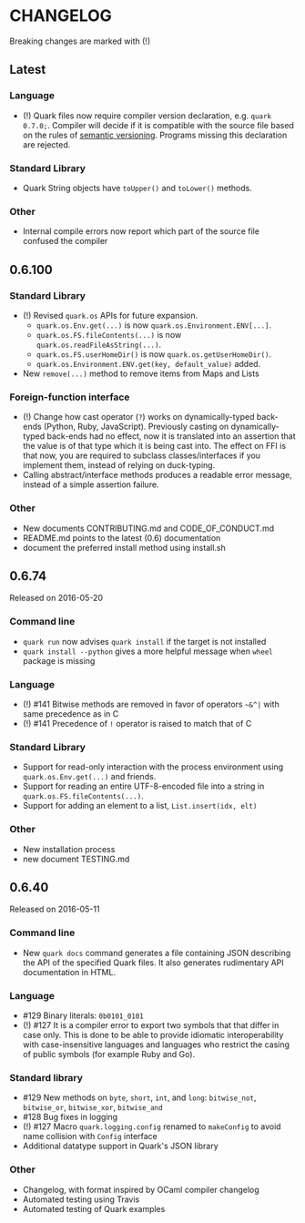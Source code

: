 CHANGELOG
=========

Breaking changes are marked with (!)

Latest
------

### Language

* (!) Quark files now require compiler version declaration, e.g.
  `quark 0.7.0;`. Compiler will decide if it is compatible with the source
  file based on the rules of [semantic versioning](http://semver.org).
  Programs missing this declaration are rejected.

### Standard Library

* Quark String objects have `toUpper()` and `toLower()` methods.


### Other

* Internal compile errors now report which part of the source file
  confused the compiler

0.6.100
-------

### Standard Library

* (!) Revised `quark.os` APIs for future expansion.
  * `quark.os.Env.get(...)` is now `quark.os.Environment.ENV[...]`.
  * `quark.os.FS.fileContents(...)` is now `quark.os.readFileAsString(...)`.
  * `quark.os.FS.userHomeDir()` is now `quark.os.getUserHomeDir()`.
  * `quark.os.Environment.ENV.get(key, default_value)` added.
* New `remove(...)` method to remove items from Maps and Lists

### Foreign-function interface

* (!) Change how cast operator (`?`) works on dynamically-typed back-ends
  (Python, Ruby, JavaScript). Previously casting on dynamically-typed back-ends
  had no effect, now it is translated into an assertion that the value is
  of that type which it is being cast into. The effect on FFI is that now,
  you are required to subclass classes/interfaces if you implement them,
  instead of relying on duck-typing.
* Calling abstract/interface methods produces a readable error message,
  instead of a simple assertion failure.

### Other

* New documents CONTRIBUTING.md and CODE_OF_CONDUCT.md
* README.md points to the latest (0.6) documentation
* document the preferred install method using install.sh

0.6.74
------

Released on 2016-05-20

### Command line

* `quark run` now advises `quark install` if the target is not installed
* `quark install --python` gives a more helpful message when `wheel`
  package is missing

### Language

* (!) #141 Bitwise methods are removed in favor of operators `~&^|` with same
  precedence as in C
* (!) #141 Precedence of `!` operator is raised to match that of C

### Standard Library

* Support for read-only interaction with the process environment using
  `quark.os.Env.get(...)` and friends.
* Support for reading an entire UTF-8-encoded file into a string in
  `quark.os.FS.fileContents(...)`.
* Support for adding an element to a list, `List.insert(idx, elt)`

### Other

* New installation process
* new document TESTING.md

0.6.40
------

Released on 2016-05-11

### Command line

* New `quark docs` command generates a file containing JSON describing the API
  of the specified Quark files. It also generates rudimentary API documentation
  in HTML.

### Language

* #129 Binary literals: `0b0101_0101`
* (!) #127 It is a compiler error to export two symbols that that differ in
  case only. This is done to be able to provide idiomatic interoperability with
  case-insensitive languages and languages who restrict the casing of public
  symbols (for example Ruby and Go).

### Standard library

* #129 New methods on `byte`, `short`, `int`, and `long`:
  `bitwise_not`, `bitwise_or`, `bitwise_xor`, `bitwise_and`
* #128 Bug fixes in logging
* (!) #127 Macro `quark.logging.config` renamed to `makeConfig` to avoid name
  collision with `Config` interface
* Additional datatype support in Quark's JSON library

### Other

* Changelog, with format inspired by OCaml compiler changelog
* Automated testing using Travis
* Automated testing of Quark examples
